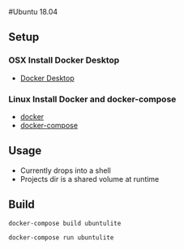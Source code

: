 #Ubuntu 18.04

## Setup
### OSX Install Docker Desktop
- [Docker Desktop](https://www.docker.com/products/docker-desktop)

### Linux Install Docker and docker-compose
- [docker](https://docs.docker.com/install/linux/docker-ce/ubuntu/)
- [docker-compose](https://docs.docker.com/compose/install/)


## Usage
- Currently drops into a shell 
- Projects dir is a shared volume at runtime

## Build
```bash
docker-compose build ubuntulite
```

```bash
docker-compose run ubuntulite
```
